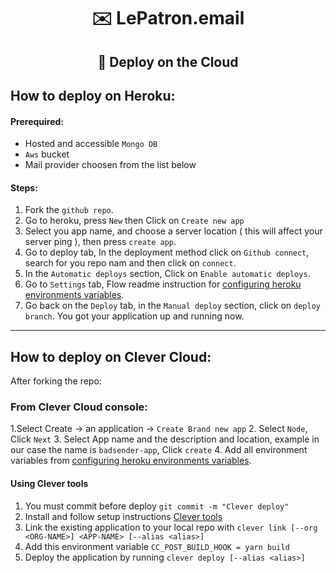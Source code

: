<h1 align="center">✉️ LePatron.email</h1>
<h2 align="center">🚀 Deploy on the Cloud</h2>

## How to deploy on Heroku:

#### Prerequired:

- Hosted and accessible `Mongo DB`
- `Aws` bucket
- Mail provider choosen from the list below

#### Steps:

1. Fork the `github repo`.
2. Go to heroku, press `New` then Click on `Create new app`
3. Select you app name, and choose a server location ( this will affect your server ping ), then press `create app`.
4. Go to deploy tab, In the deployment method click on `Github connect`, search for you repo nam and then click on `connect`.
5. In the `Automatic deploys` section, Click on `Enable automatic deploys`.
6. Go to `Settings` tab, Flow readme instruction for [configuring heroku environments variables](./packages/documentation/heroku-configuration.md##-configuring-heroku-environments-variables).
7. Go back on the `Deploy` tab, in the `Manual deploy` section, click on `deploy branch`. You got your application up and running now.

---

## How to deploy on Clever Cloud:

After forking the repo:

### From Clever Cloud console:

1.Select Create -> an application -> `Create Brand new app` 2. Select `Node`, Click `Next` 3. Select App name and the description and location, example in our case the name is `badsender-app`, Click `create` 4. Add all environment variables from [configuring heroku environments variables](./packages/documentation/heroku-configuration.md##-configuring-heroku-environments-variables).

#### Using Clever tools

1. You must commit before deploy `git commit -m "Clever deploy"`
2. Install and follow setup instructions [Clever tools](https://github.com/CleverCloud/clever-tools)
3. Link the existing application to your local repo with `clever link [--org <ORG-NAME>] <APP-NAME> [--alias <alias>]`
4. Add this environment variable `CC_POST_BUILD_HOOK = yarn build`
5. Deploy the application by running `clever deploy [--alias <alias>]`
